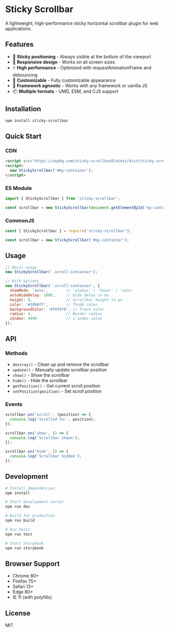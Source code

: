 # Sticky Scrollbar

A lightweight, high-performance sticky horizontal scrollbar plugin for web applications.

## Features

- 🎯 **Sticky positioning** - Always visible at the bottom of the viewport
- 📱 **Responsive design** - Works on all screen sizes
- ⚡ **High performance** - Optimized with requestAnimationFrame and debouncing
- 🎨 **Customizable** - Fully customizable appearance
- 🔧 **Framework agnostic** - Works with any framework or vanilla JS
- 📦 **Multiple formats** - UMD, ESM, and CJS support

## Installation

```bash
npm install sticky-scrollbar
```

## Quick Start

### CDN
```html
<script src="https://unpkg.com/sticky-scrollbar@latest/dist/sticky-scrollbar.min.js"></script>
<script>
  new StickyScrollbar('#my-container');
</script>
```

### ES Module
```javascript
import { StickyScrollbar } from 'sticky-scrollbar';

const scrollbar = new StickyScrollbar(document.getElementById('my-container'));
```

### CommonJS
```javascript
const { StickyScrollbar } = require('sticky-scrollbar');

const scrollbar = new StickyScrollbar('#my-container');
```

## Usage

```javascript
// Basic usage
new StickyScrollbar('.scroll-container');

// With options
new StickyScrollbar('.scroll-container', {
  showMode: 'auto',        // 'always' | 'hover' | 'auto'
  autoHideDelay: 1000,     // Hide delay in ms
  height: 8,               // Scrollbar height in px
  color: '#1890ff',        // Thumb color
  backgroundColor: '#f0f0f0', // Track color
  radius: 4,               // Border radius
  zIndex: 9999             // z-index value
});
```

## API

### Methods
- `destroy()` - Clean up and remove the scrollbar
- `update()` - Manually update scrollbar position
- `show()` - Show the scrollbar
- `hide()` - Hide the scrollbar
- `getPosition()` - Get current scroll position
- `setPosition(position)` - Set scroll position

### Events
```javascript
scrollbar.on('scroll', (position) => {
  console.log('Scrolled to:', position);
});

scrollbar.on('show', () => {
  console.log('Scrollbar shown');
});

scrollbar.on('hide', () => {
  console.log('Scrollbar hidden');
});
```

## Development

```bash
# Install dependencies
npm install

# Start development server
npm run dev

# Build for production
npm run build

# Run tests
npm run test

# Start Storybook
npm run storybook
```

## Browser Support

- Chrome 80+
- Firefox 75+
- Safari 13+
- Edge 80+
- IE 11 (with polyfills)

## License

MIT